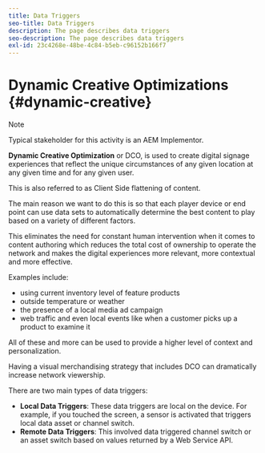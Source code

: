```yaml
---
title: Data Triggers
seo-title: Data Triggers
description: The page describes data triggers
seo-description: The page describes data triggers
exl-id: 23c4268e-48be-4c84-b5eb-c96152b166f7
---
```

# Dynamic Creative Optimizations {#dynamic-creative}

>[!NOTE]
>
>Typical stakeholder for this activity is an AEM Implementor.

**Dynamic Creative Optimization** or DCO, is used to create digital signage experiences that reflect the unique circumstances of any given location at any given time and for any given user.

This is also referred to as Client Side flattening of content.

The main reason we want to do this is so that each player device or end point can use data sets to automatically determine the best content to play based on a variety of different factors.

This eliminates the need for constant human intervention when it comes to content authoring which reduces the total cost of ownership to operate the network and makes the digital experiences more relevant, more contextual and more effective.

Examples include:

* using current inventory level of feature products
* outside temperature or weather
* the presence of a local media ad campaign
* web traffic and even local events like when a customer picks up a product to examine it

All of these and more can be used to provide a higher level of context and personalization.

Having a visual merchandising strategy that includes DCO can dramatically increase network viewership.

There are two main types of data triggers:

* **Local Data Triggers**: These data triggers are local on the device. For example, if you touched the screen, a sensor is activated that triggers local data asset or channel switch.
* **Remote Data Triggers**: This involved data triggered channel switch or an asset switch based on values returned by a Web Service API.
